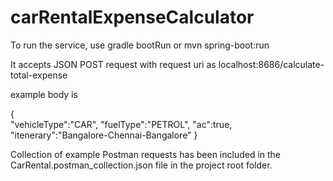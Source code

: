 # carRentalExpenseCalculator

To run the service, use gradle bootRun or mvn spring-boot:run

It accepts JSON POST request with request uri as localhost:8686/calculate-total-expense

example body is

{  
   "vehicleType":"CAR",
   "fuelType":"PETROL",
   "ac":true,
   "itenerary":"Bangalore-Chennai-Bangalore"
}

Collection of example Postman requests has been included in the CarRental.postman_collection.json file in the project root folder.
